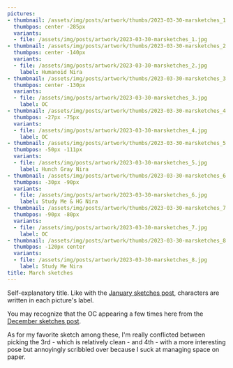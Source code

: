 ```yaml
---
pictures:
- thumbnail: /assets/img/posts/artwork/thumbs/2023-03-30-marsketches_1.jpg
  thumbpos: center -285px
  variants:
  - file: /assets/img/posts/artwork/2023-03-30-marsketches_1.jpg
- thumbnail: /assets/img/posts/artwork/thumbs/2023-03-30-marsketches_2.jpg
  thumbpos: center -140px
  variants:
  - file: /assets/img/posts/artwork/2023-03-30-marsketches_2.jpg
    label: Humanoid Nira
- thumbnail: /assets/img/posts/artwork/thumbs/2023-03-30-marsketches_3.jpg
  thumbpos: center -130px
  variants:
  - file: /assets/img/posts/artwork/2023-03-30-marsketches_3.jpg
    label: OC
- thumbnail: /assets/img/posts/artwork/thumbs/2023-03-30-marsketches_4.jpg
  thumbpos: -27px -75px
  variants:
  - file: /assets/img/posts/artwork/2023-03-30-marsketches_4.jpg
    label: OC
- thumbnail: /assets/img/posts/artwork/thumbs/2023-03-30-marsketches_5.jpg
  thumbpos: -50px -111px
  variants:
  - file: /assets/img/posts/artwork/2023-03-30-marsketches_5.jpg
    label: Hunch Gray Nira
- thumbnail: /assets/img/posts/artwork/thumbs/2023-03-30-marsketches_6.jpg
  thumbpos: -30px -90px
  variants:
  - file: /assets/img/posts/artwork/2023-03-30-marsketches_6.jpg
    label: Study Me & HG Nira
- thumbnail: /assets/img/posts/artwork/thumbs/2023-03-30-marsketches_7.jpg
  thumbpos: -90px -80px
  variants:
  - file: /assets/img/posts/artwork/2023-03-30-marsketches_7.jpg
    label: OC
- thumbnail: /assets/img/posts/artwork/thumbs/2023-03-30-marsketches_8.jpg
  thumbpos: -120px center
  variants:
  - file: /assets/img/posts/artwork/2023-03-30-marsketches_8.jpg
    label: Study Me Nira
title: March sketches
---
```

Self-explanatory title.
Like with the [January sketches post](/artwork/2023-01-18-jansketches), characters are written in each picture's label.

You may recognize that the OC appearing a few times here from the [December sketches post](/artwork/2022-12-13-decsketches).

As for my favorite sketch among these, I'm really conflicted between picking the 3rd - which is relatively clean - and 4th - with a more interesting pose but annoyingly scribbled over because I suck at managing space on paper.
